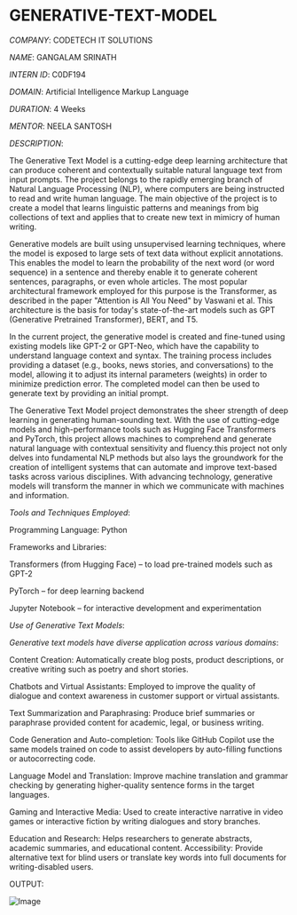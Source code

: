 # GENERATIVE-TEXT-MODEL

*COMPANY*: CODETECH IT SOLUTIONS

*NAME*: GANGALAM SRINATH

*INTERN ID*: C0DF194

*DOMAIN*: Artificial Intelligence Markup Language

*DURATION*: 4 Weeks

*MENTOR*: NEELA SANTOSH

*DESCRIPTION*:

The Generative Text Model is a cutting-edge deep learning architecture that can produce coherent and contextually suitable natural language text from input prompts. The project belongs to the rapidly emerging branch of Natural Language Processing (NLP), where computers are being instructed to read and write human language. The main objective of the project is to create a model that learns linguistic patterns and meanings from big collections of text and applies that to create new text in mimicry of human writing.

Generative models are built using unsupervised learning techniques, where the model is exposed to large sets of text data without explicit annotations. This enables the model to learn the probability of the next word (or word sequence) in a sentence and thereby enable it to generate coherent sentences, paragraphs, or even whole articles. The most popular architectural framework employed for this purpose is the Transformer, as described in the paper "Attention is All You Need" by Vaswani et al. This architecture is the basis for today's state-of-the-art models such as GPT (Generative Pretrained Transformer), BERT, and T5.

In the current project, the generative model is created and fine-tuned using existing models like GPT-2 or GPT-Neo, which have the capability to understand language context and syntax. The training process includes providing a dataset (e.g., books, news stories, and conversations) to the model, allowing it to adjust its internal parameters (weights) in order to minimize prediction error. The completed model can then be used to generate text by providing an initial prompt.

The Generative Text Model project demonstrates the sheer strength of deep learning in generating human-sounding text. With the use of cutting-edge models and high-performance tools such as Hugging Face Transformers and PyTorch, this project allows machines to comprehend and generate natural language with contextual sensitivity and fluency.this project not only delves into fundamental NLP methods but also lays the groundwork for the creation of intelligent systems that can automate and improve text-based tasks across various disciplines. With advancing technology, generative models will transform the manner in which we communicate with machines and information.

*Tools and Techniques Employed*:

Programming Language: Python

Frameworks and Libraries:

Transformers (from Hugging Face) – to load pre-trained models such as GPT-2

PyTorch – for deep learning backend

Jupyter Notebook – for interactive development and experimentation

*Use of Generative Text Models*:

*Generative text models have diverse application across various domains*:

Content Creation: Automatically create blog posts, product descriptions, or creative writing such as poetry and short stories.

Chatbots and Virtual Assistants: Employed to improve the quality of dialogue and context awareness in customer support or virtual assistants.

Text Summarization and Paraphrasing: Produce brief summaries or paraphrase provided content for academic, legal, or business writing.

Code Generation and Auto-completion: Tools like GitHub Copilot use the same models trained on code to assist developers by auto-filling functions or autocorrecting code.

Language Model and Translation: Improve machine translation and grammar checking by generating higher-quality sentence forms in the target languages.

Gaming and Interactive Media: Used to create interactive narrative in video games or interactive fiction by writing dialogues and story branches.

Education and Research: Helps researchers to generate abstracts, academic summaries, and educational content. Accessibility: Provide alternative text for blind users or translate key words into full documents for writing-disabled users.

OUTPUT:

![Image](https://github.com/user-attachments/assets/489ccdd6-167a-4147-be81-24fd7ca04cc3)
